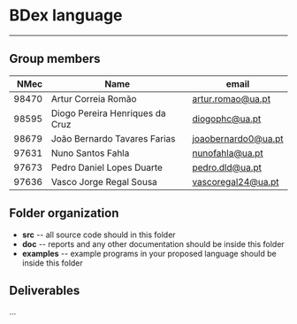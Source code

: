 # BDex language

-----

## Group members

| NMec | Name | email |
|--:|---|---|
| 98470 | Artur Correia Romão | artur.romao@ua.pt |
| 98595 | Diogo Pereira Henriques da Cruz | diogophc@ua.pt |
| 98679 | João Bernardo Tavares Farias | joaobernardo0@ua.pt |
| 97631 | Nuno Santos Fahla | nunofahla@ua.pt |
| 97673 | Pedro Daniel Lopes Duarte | pedro.dld@ua.pt |
| 97636 | Vasco Jorge Regal Sousa | vascoregal24@ua.pt |



## Folder organization

- **src** -- all source code should in this folder
- **doc** -- reports and any other documentation should be inside this folder
- **examples** -- example programs in your proposed language should be inside this folder

## Deliverables

...

